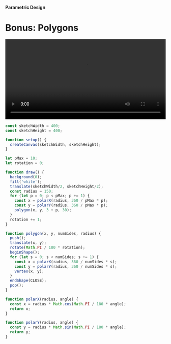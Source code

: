**Parametric Design**

# Bonus: Polygons

<video width="1920" height="1080" style="max-width:100%; height: auto;" controls>
  <source src="https://fhp-video-hosting.s3.eu-central-1.amazonaws.com/04-complexity/shape-morph.mp4" type="video/mp4">
  Your browser does not support the video tag.
</video>

```js
const sketchWidth = 400;
const sketchHeight = 400;

function setup() {
  createCanvas(sketchWidth, sketchHeight);
}

let pMax = 10;
let rotation = 0;

function draw() {
  background(0);
  fill('white');
  translate(sketchWidth/2, sketchHeight/2);
  const radius = 150;
  for (let p = 0; p < pMax; p += 1) {
    const x = polarX(radius, 360 / pMax * p);
    const y = polarY(radius, 360 / pMax * p);
    polygon(x, y, 3 + p, 30);
  }
  rotation += 1;
}

function polygon(x, y, numSides, radius) {
  push();
  translate(x, y);
  rotate(Math.PI / 180 * rotation);
  beginShape();
  for (let s = 0; s < numSides; s += 1) {
    const x = polarX(radius, 360 / numSides * s);
    const y = polarY(radius, 360 / numSides * s);
    vertex(x, y);
  }
  endShape(CLOSE);
  pop();
}

function polarX(radius, angle) {
  const x = radius * Math.cos(Math.PI / 180 * angle);
  return x;
}

function polarY(radius, angle) {
  const y = radius * Math.sin(Math.PI / 180 * angle);
  return y;
}
```